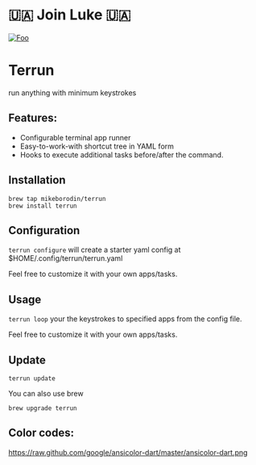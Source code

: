 # 🇺🇦 Join Luke 🇺🇦
[![Foo](images/dronation.png)](https://u24.gov.ua/dronation)


# Terrun
run anything with minimum keystrokes


## Features:
* Configurable terminal app runner
* Easy-to-work-with shortcut tree in YAML form
* Hooks to execute additional tasks before/after the command.

## Installation
```
brew tap mikeborodin/terrun
brew install terrun
```
## Configuration

`terrun configure` will create a starter yaml config at $HOME/.config/terrun/terrun.yaml

Feel free to customize it with your own apps/tasks.


## Usage
`terrun loop` your the keystrokes to specified apps from the config file.

Feel free to customize it with your own apps/tasks.


## Update
```
terrun update
```
You can also use brew
```
brew upgrade terrun
```


## Color codes:
https://raw.github.com/google/ansicolor-dart/master/ansicolor-dart.png